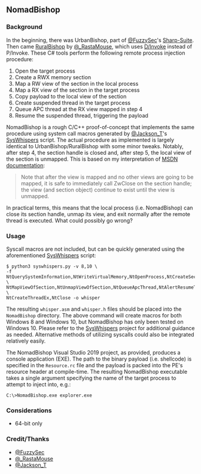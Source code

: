 ## NomadBishop

### Background

In the beginning, there was UrbanBishop, part of [@FuzzySec](https://twitter.com/FuzzySec)'s [Sharp-Suite](https://github.com/FuzzySecurity/Sharp-Suite). Then came [RuralBishop](https://github.com/rasta-mouse/RuralBishop) by [@_RastaMouse](https://twitter.com/_RastaMouse), which uses [D/Invoke](https://thewover.github.io/Dynamic-Invoke/) instead of P/Invoke. These C# tools perform the following remote process injection procedure:

1. Open the target process
2. Create a RWX memory section
3. Map a RW view of the section in the local process
4. Map a RX view of the section in the target process
5. Copy payload to the local view of the section
6. Create suspended thread in the target process
7. Queue APC thread at the RX view mapped in step 4
8. Resume the suspended thread, triggering the payload

NomadBishop is a rough C/C++ proof-of-concept that implements the same procedure using system call macros generated by [@Jackson_T](https://twitter.com/Jackson_T)'s [SysWhispers](https://github.com/jthuraisamy/SysWhispers) script. The actual procedure as implemented is largely identical to UrbanBishop/RuralBishop with some minor tweaks. Notably, after step 4, the section handle is closed and, after step 5, the local view of the section is unmapped. This is based on my interpretation of [MSDN documentation](https://docs.microsoft.com/en-us/windows-hardware/drivers/kernel/managing-memory-sections):

> Note that after the view is mapped and no other views are going to be mapped, it is safe to immediately call ZwClose on the section handle; the view (and section object) continue to exist until the view is unmapped.

In practical terms, this means that the local process (i.e. NomadBishop) can close its section handle, unmap its view, and exit normally after the remote thread is executed. What could possibly go wrong?

### Usage

Syscall macros are not included, but can be quickly generated using the aforementioned [SysWhispers](https://github.com/jthuraisamy/SysWhispers) script:

```
$ python3 syswhispers.py -v 8,10 \
-f NtQuerySystemInformation,NtWriteVirtualMemory,NtOpenProcess,NtCreateSection, \
NtMapViewOfSection,NtUnmapViewOfSection,NtQueueApcThread,NtAlertResumeThread, \
NtCreateThreadEx,NtClose -o whisper
```

The resulting `whisper.asm` and `whisper.h` files should be placed into the `NomadBishop` directory. The above command will create macros for both Windows 8 and Windows 10, but NomadBishop has only been tested on Windows 10. Please refer to the [SysWhispers](https://github.com/jthuraisamy/SysWhispers) project for additional guidance as needed. Alternative methods of utilizing syscalls could also be integrated relatively easily.

The NomadBishop Visual Studio 2019 project, as provided, produces a console application (EXE). The path to the binary payload (i.e. shellcode) is specified in the `Resource.rc` file and the payload is packed into the PE's resource header at compile-time. The resulting NomadBishop executable takes a single argument specifying the name of the target process to attempt to inject into, e.g.:

```
C:\>NomadBishop.exe explorer.exe
```

### Considerations

* 64-bit only

### Credit/Thanks

* [@FuzzySec](https://twitter.com/FuzzySec)
* [@_RastaMouse](https://twitter.com/_RastaMouse)
* [@Jackson_T](https://twitter.com/Jackson_T)
